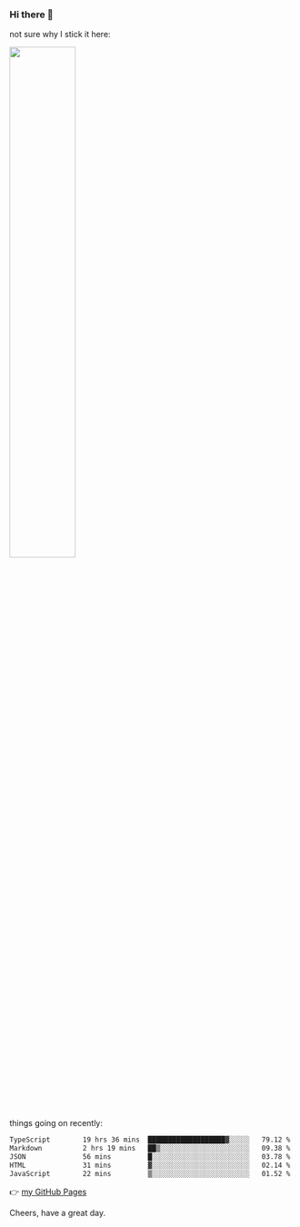 ### Hi there 👋

not sure why I stick it here:

[<img width="48%" src="https://github-readme-stats.vercel.app/api?username=ykzhukian&show_icons=true&theme=dracula">](https://github.com/anuraghazra/github-readme-stats)


things going on recently:

<!--START_SECTION:waka-->

```txt
TypeScript        19 hrs 36 mins  ███████████████████▓░░░░░   79.12 %
Markdown          2 hrs 19 mins   ██▒░░░░░░░░░░░░░░░░░░░░░░   09.38 %
JSON              56 mins         █░░░░░░░░░░░░░░░░░░░░░░░░   03.78 %
HTML              31 mins         ▓░░░░░░░░░░░░░░░░░░░░░░░░   02.14 %
JavaScript        22 mins         ▒░░░░░░░░░░░░░░░░░░░░░░░░   01.52 %
```

<!--END_SECTION:waka-->

👉 [my GitHub Pages](https://ykzhukian.github.io)

Cheers, have a great day.

